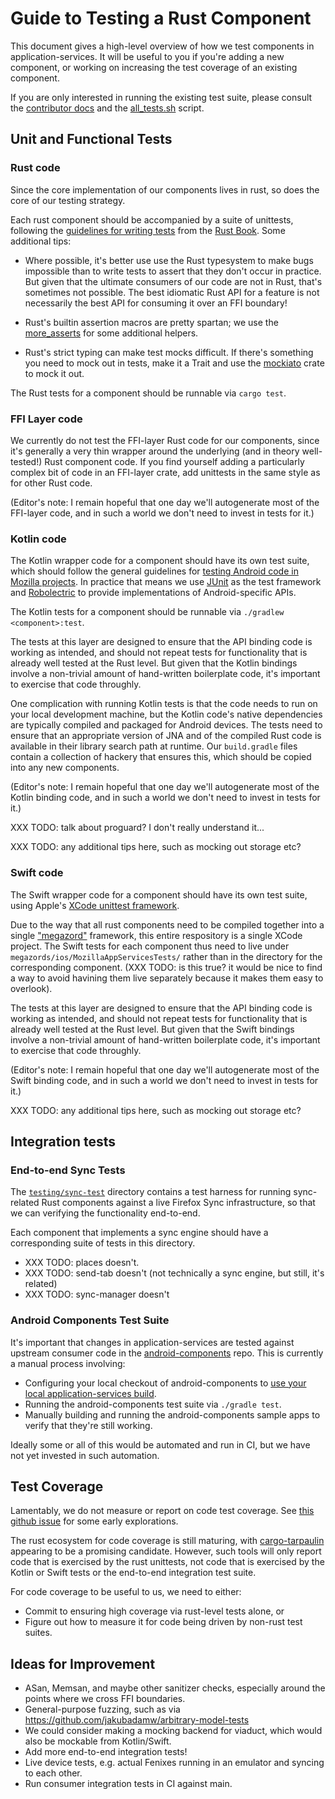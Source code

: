 
# Guide to Testing a Rust Component

This document gives a high-level overview of how we test components in application-services.
It will be useful to you if you're adding a new component, or working on increasing the test
coverage of an existing component.

If you are only interested in running the existing test suite, please consult the
[contributor docs](../contributing.md) and the [all_tests.sh](../../automation/all_tests.sh) script.

## Unit and Functional Tests

### Rust code

Since the core implementation of our components lives in rust, so does the core of our testing strategy.

Each rust component should be accompanied by a suite of unittests, following the [guidelines for writing
tests](https://doc.rust-lang.org/book/ch11-00-testing.html) from the [Rust
Book](https://doc.rust-lang.org/book/title-page.html).
Some additional tips:

* Where possible, it's better use use the Rust typesystem to make bugs impossible than to write
  tests to assert that they don't occur in practice. But given that the ultimate consumers of our
  code are not in Rust, that's sometimes not possible. The best idiomatic Rust API for a feature
  is not necessarily the best API for consuming it over an FFI boundary!

* Rust's builtin assertion macros are pretty spartan; we use the [more_asserts](https://crates.io/crates/more_asserts)
  for some additional helpers.

* Rust's strict typing can make test mocks difficult. If there's something you need to mock out in tests,
  make it a Trait and use the [mockiato](https://crates.io/crates/mockiato) crate to mock it out.

The Rust tests for a component should be runnable via `cargo test`.

### FFI Layer code

We currently do not test the FFI-layer Rust code for our components, since it's generally a very thin
wrapper around the underlying (and in theory well-tested!) Rust component code. If you find yourself
adding a particularly complex bit of code in an FFI-layer crate, add unittests in the same style as
for other Rust code.

(Editor's note: I remain hopeful that one day we'll autogenerate most of the FFI-layer code, and in
such a world we don't need to invest in tests for it.)

### Kotlin code

The Kotlin wrapper code for a component should have its own test suite, which should follow the general guidelines for
[testing Android code in Mozilla projects](https://github.com/mozilla-mobile/shared-docs/blob/master/android/testing.md#jvm-testing).
In practice that means we use
[JUnit](https://github.com/mozilla-mobile/shared-docs/blob/master/android/testing.md#junit-testing-framework)
as the test framework and
[Robolectric](https://github.com/mozilla-mobile/shared-docs/blob/master/android/testing.md#robolectric-android-api-shadows)
to provide implementations of Android-specific APIs.

The Kotlin tests for a component should be runnable via `./gradlew <component>:test`.

The tests at this layer are designed to ensure that the API binding code is working as intended,
and should not repeat tests for functionality that is already well tested at the Rust level.
But given that the Kotlin bindings involve a non-trivial amount of hand-written boilerplate code,
it's important to exercise that code throughly.

One complication with running Kotlin tests is that the code needs to run on your local development machine,
but the Kotlin code's native dependencies are typically compiled and packaged for Android devices. The
tests need to ensure that an appropriate version of JNA and of the compiled Rust code is available in
their library search path at runtime. Our `build.gradle` files contain a collection of hackery that ensures
this, which should be copied into any new components.

(Editor's note: I remain hopeful that one day we'll autogenerate most of the Kotlin binding code, and in
such a world we don't need to invest in tests for it.)

XXX TODO: talk about proguard? I don't really understand it...

XXX TODO: any additional tips here, such as mocking out storage etc?

### Swift code

The Swift wrapper code for a component should have its own test suite, using Apple's
[XCode unittest framework](https://developer.apple.com/documentation/xctest).

Due to the way that all rust components need to be compiled together into a single ["megazord"](../design/megazords.md)
framework, this entire respository is a single XCode project. The Swift tests for each component
thus need to live under `megazords/ios/MozillaAppServicesTests/` rather than in the directory
for the corresponding component. (XXX TODO: is this true? it would be nice to find a way to avoid havining
them live separately because it makes them easy to overlook).

The tests at this layer are designed to ensure that the API binding code is working as intended,
and should not repeat tests for functionality that is already well tested at the Rust level.
But given that the Swift bindings involve a non-trivial amount of hand-written boilerplate code,
it's important to exercise that code throughly.

(Editor's note: I remain hopeful that one day we'll autogenerate most of the Swift binding code, and in
such a world we don't need to invest in tests for it.)

XXX TODO: any additional tips here, such as mocking out storage etc?

## Integration tests

### End-to-end Sync Tests

The [`testing/sync-test`](../../testing/sync-test) directory contains a test harness for running sync-related
Rust components against a live Firefox Sync infrastructure, so that we can verifying the functionality
end-to-end.

Each component that implements a sync engine should have a corresponding suite of tests in this directory.

* XXX TODO: places doesn't.
* XXX TODO: send-tab doesn't (not technically a sync engine, but still, it's related)
* XXX TODO: sync-manager doesn't

### Android Components Test Suite

It's important that changes in application-services are tested against upstream consumer code in the
[android-components](https://github.com/mozilla-mobile/android-components/) repo. This is currently
a manual process involving:

* Configuring your local checkout of android-components to [use your local application-services
  build](./working-with-reference-browser.md).
* Running the android-components test suite via `./gradle test`.
* Manually building and running the android-components sample apps to verify that they're still working.

Ideally some or all of this would be automated and run in CI, but we have not yet invested in such automation.

## Test Coverage

Lamentably, we do not measure or report on code test coverage.
See [this github issue](https://github.com/mozilla/application-services/issues/1745) for some early explorations.

The rust ecosystem for code coverage is still maturing, with [cargo-tarpaulin](https://github.com/xd009642/tarpaulin)
appearing to be a promising candidate.  However, such tools will only report code that is exercised by the rust
unittests, not code that is exercised by the Kotlin or Swift tests or the end-to-end integration test suite.

For code coverage to be useful to us, we need to either:

* Commit to ensuring high coverage via rust-level tests alone, or
* Figure out how to measure it for code being driven by non-rust test suites.

## Ideas for Improvement

* ASan, Memsan, and maybe other sanitizer checks, especially around the points where we cross FFI boundaries.
* General-purpose fuzzing, such as via https://github.com/jakubadamw/arbitrary-model-tests
* We could consider making a mocking backend for viaduct, which would also be mockable from Kotlin/Swift.
* Add more end-to-end integration tests!
* Live device tests, e.g. actual Fenixes running in an emulator and syncing to each other.
* Run consumer integration tests in CI against main.
